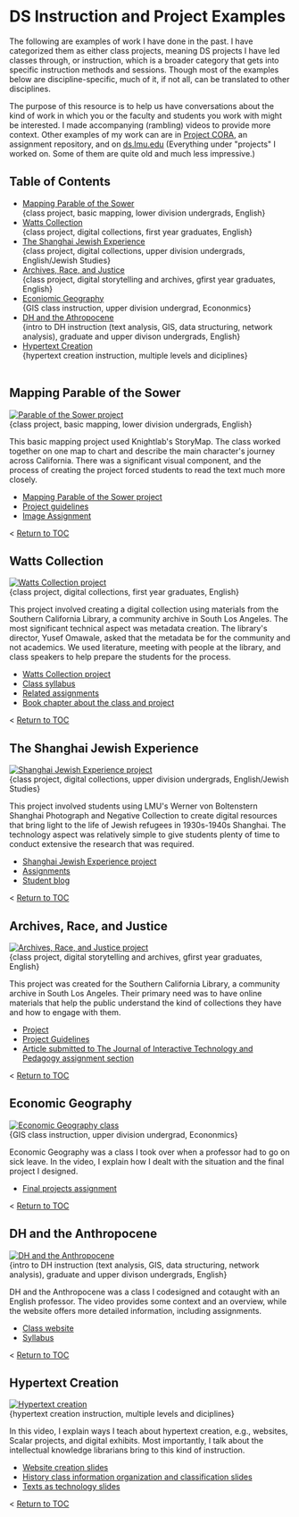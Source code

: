 # DS Instruction and Project Examples
The following are examples of work I have done in the past. I have categorized them as either class projects, meaning DS projects I have led classes through, or instruction, which is a broader category that gets into specific instruction methods and sessions. Though most of the examples below are discipline-specific, much of it, if not all, can be translated to other disciplines. 

The purpose of this resource is to help us have conversations about the kind of work in which you or the faculty and students you work with might be interested. I made accompanying (rambling) videos to provide more context. Other examples of my work can are in [Project CORA](https://www.projectcora.org/users/melanie-hubbard), an assignment repository, and on [ds.lmu.edu](https://ds.lmu.edu/) (Everything under "projects" I worked on. Some of them are quite old and much less impressive.)

## Table of Contents

- [Mapping Parable of the Sower](#mapping-parable-of-the-sower)<br>
{class project, basic mapping, lower division undergrads, English}<br>
- [Watts Collection](#watts-collection)<br>
{class project, digital collections, first year graduates, English}<br>
- [The Shanghai Jewish Experience](#the-shanghai-jewish-experience)<br>
{class project, digital collections, upper division undergrads, English/Jewish Studies}<br>
- [Archives, Race, and Justice](#archives-race-and-justice)<br>
{class project, digital storytelling and archives, gfirst year graduates, English}<br>
- [Econiomic Geography](#economic-geography)<br>
{GIS class instruction, upper division undergrad, Econonmics}<br>
- [DH and the Athropocene](#dh-and-the-anthropocene)<br>
{intro to DH instruction (text analysis, GIS, data structuring, network analysis), graduate and upper divison undergrads, English}<br>
- [Hypertext Creation](#hypertext-creation)<br>
{hypertext creation instruction, multiple levels and diciplines}<br><br>

## Mapping Parable of the Sower
[![Parable of the Sower project](http://img.youtube.com/vi/e5y8ZPyR-v8/0.jpg)](http://www.youtube.com/watch?v=e5y8ZPyR-v8 "Parable of the Sower project video")<br>
{class project, basic mapping, lower division undergrads, English}

This basic mapping project used Knightlab's StoryMap. The class worked together on one map to chart and describe the main character's journey across California. There was a significant visual component, and the process of creating the project forced students to read the text much more closely. 

- [Mapping Parable of the Sower project](https://uploads.knightlab.com/storymapjs/17d4e3ebc9ba6280b11694156ede825d/parable-of-the-sower-section-01-02/index.html)
- [Project guidelines](http://ds.lmu.edu/wp-content/uploads/2018/07/ParableOfTheSowerAssignment.pdf)
- [Image Assignment](http://ds.lmu.edu/wp-content/uploads/2018/07/VisualImageExercise_LMU_ENGL2297.pdf) 

< [Return to TOC](#table-of-contents)

## Watts Collection
[![Watts Collection project](http://img.youtube.com/vi/eKFaW0puXWI/0.jpg)](http://www.youtube.com/watch?v=eKFaW0puXWI "Watts Collection project video")<br>
{class project, digital collections, first year graduates, English}

This project involved creating a digital collection using materials from the Southern California Library, a community archive in South Los Angeles. The most significant technical aspect was metadata creation. The library's director, Yusef Omawale, asked that the metadata be for the community and not academics. We used literature, meeting with people at the library, and class speakers to help prepare the students for the process.

- [Watts Collection project](http://watts.library.lmu.build/)
- [Class syllabus](http://watts.library.lmu.build/cms/files/original/502caf42bce9d0f2a691fc430898f5ac.pdf)
- [Related assignments](http://watts.library.lmu.build/cms/files/original/f271621385be8d50c5d900ce68d31077.pdf)
- [Book chapter about the class and project](https://digitalcommons.lmu.edu/librarian_pubs/93/)

< [Return to TOC](#table-of-contents)

## The Shanghai Jewish Experience
[![Shanghai Jewish Experience project](http://img.youtube.com/vi/2t2i3oknjUI/0.jpg)](http://www.youtube.com/watch?v=2t2i3oknjUI "Shanghai Jewish Experience assignment video")<br>
{class project, digital collections, upper division undergrads, English/Jewish Studies}

This project involved students using LMU's Werner von Boltenstern Shanghai Photograph and Negative Collection to create digital resources that bring light to the life of Jewish refugees in 1930s-1940s Shanghai. The technology aspect was relatively simple to give students plenty of time to conduct extensive the research that was required. 

- [Shanghai Jewish Experience project](https://ds.lmu.edu/shanghai-project/)
- [Assignments](http://dh.lmu.edu/wp-content/uploads/2015/05/LMU_JewishStudies434_ShanghaiProject.pdf )
- [Student blog](http://literatureoftheholoaust2015.tumblr.com/)

< [Return to TOC](#table-of-contents)

## Archives, Race, and Justice
[![Archives, Race, and Justice project](http://img.youtube.com/vi/9tGOoccpCOI/0.jpg)](http://www.youtube.com/watch?v=9tGOoccpCOI "Archives, Race, and Justice project video")<br>
{class project, digital storytelling and archives, gfirst year graduates, English}

This project was created for the Southern California Library, a community archive in South Los Angeles. Their primary need was to have online materials that help the public understand the kind of collections they have and how to engage with them.

- [Project](https://ds.lmu.edu/archives-race-justice/)
- [Project Guidelines](https://www.projectcora.org/assignment/archives-race-and-justice)
- [Article submitted to The Journal of Interactive Technology and Pedagogy assignment section](https://drive.google.com/file/d/1xHCOy__5uW36XImtgbWu0BosvwNqM84u/view?usp=sharing)

< [Return to TOC](#table-of-contents)

## Economic Geography
[![Economic Geography class](http://img.youtube.com/vi/paRwqOgDd-o/0.jpg)](http://www.youtube.com/watch?v=paRwqOgDd-o "Economic Geography class instrution video")<br>
{GIS class instruction, upper division undergrad, Econonmics}

Economic Geography was a class I took over when a professor had to go on sick leave. In the video, I explain how I dealt with the situation and the final project I designed.

- [Final projects assignment](https://drive.google.com/file/d/1caaYYYQl0cdwezbYwpAyjvRVDB5Y4DiK/view?usp=sharing)

< [Return to TOC](#table-of-contents)

## DH and the Anthropocene

[![DH and the Anthropocene](http://img.youtube.com/vi/y3yrxequoYE/0.jpg)](http://www.youtube.com/watch?v=y3yrxequoYE "DH and the Anthropocene instruction video")<br>
{intro to DH instruction (text analysis, GIS, data structuring, network analysis), graduate and upper divison undergrads, English}

DH and the Anthropocene was a class I codesigned and cotaught with an English professor. The video provides some context and an overview, while the website offers more detailed information, including assignments. 

- [Class website](https://dh-anthropocene.english.lmu.build/)
- [Syllabus](https://dh-anthropocene.english.lmu.build/wp-content/uploads/2019/03/ENGL5998-DH-S19-update10.pdf)

< [Return to TOC](#table-of-contents)


## Hypertext Creation
[![Hypertext creation](http://img.youtube.com/vi/NnDs07u9tvI/0.jpg)](http://www.youtube.com/watch?v=NnDs07u9tvI "Hypertexts creation instruction video")<br>
{hypertext creation instruction, multiple levels and diciplines}

In this video, I explain ways I teach about hypertext creation, e.g., websites, Scalar projects, and digital exhibits. Most importantly, I talk about the intellectual knowledge librarians bring to this kind of instruction.

- [Website creation slides](https://drive.google.com/file/d/1YE7zwMXGVX1PBASBsaFRZmsAIjxuXhTi/view?usp=sharing)
- [History class information organization and classification slides](https://drive.google.com/file/d/1OkzCDa7YxS0h6O908qjHmK5cJYZCV7ct/view?usp=sharing)
- [Texts as technology slides](https://drive.google.com/file/d/1AhjCPPJtbYi3cnpabq_jhBzUbI3n3TYY/view?usp=sharing)

< [Return to TOC](#table-of-contents)
